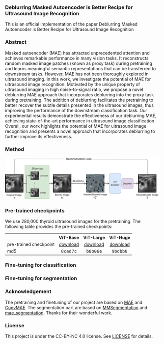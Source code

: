 
### Deblurring Masked Autoencoder is Better Recipe for Ultrasound Image Recognition


This is an official implementation of the paper Deblurring Masked Autoencoder is Better Recipe for Ultrasound Image Recognition

### Abstract
Masked autoencoder (MAE) has attracted unprecedented attention and achieves remarkable performance in many vision tasks. It reconstructs random masked image patches (known as proxy task) during pretraining and learns meaningful semantic representations that can be transferred to downstream tasks. However, MAE has not been thoroughly explored in ultrasound imaging. In this work, we investigate the potential of MAE for ultrasound image recognition. Motivated by the unique property of ultrasound imaging in high noise-to-signal ratio, we propose a novel deblurring MAE approach that incorporates deblurring into the proxy task during pretraining. The addition of deblurring facilitates the pretraining to better recover the subtle details presented in the ultrasound images, thus improving the performance of the downstream classification task. Our experimental results demonstrate the effectiveness of our deblurring MAE, achieving state-of-the-art performance in ultrasound image classification. Overall, our work highlights the potential of MAE for ultrasound image recognition and presents a novel approach that incorporates deblurring to further improve its effectiveness. 

### Method
![tenser](figure/main.drawio.png)

### Pre-trained checkpoints
We use 280,000 thyroid ultrasound images for the pretraining. The following table provides the pre-trained checkpoints:

<table><tbody>
<!-- START TABLE -->
<!-- TABLE HEADER -->
<th valign="bottom"></th>
<th valign="bottom">ViT-Base</th>
<th valign="bottom">ViT-Large</th>
<th valign="bottom">ViT-Huge</th>
<!-- TABLE BODY -->
<tr><td align="left">pre-trained checkpoint</td>
<td align="center"><a href="https://dl.fbaipublicfiles.com/mae/pretrain/mae_pretrain_vit_base.pth">download</a></td>
<td align="center"><a href="https://dl.fbaipublicfiles.com/mae/pretrain/mae_pretrain_vit_large.pth">download</a></td>
<td align="center"><a href="https://dl.fbaipublicfiles.com/mae/pretrain/mae_pretrain_vit_huge.pth">download</a></td>
</tr>
<tr><td align="left">md5</td>
<td align="center"><tt>8cad7c</tt></td>
<td align="center"><tt>b8b06e</tt></td>
<td align="center"><tt>9bdbb0</tt></td>
</tr>
</tbody></table>

### Fine-tuning for classification

### Fine-tuning for segmentation


### Acknowledgement
The pretraining and finetuning of our project are based on [MAE](https://github.com/facebookresearch/mae) and [ConvMAE](https://github.com/Alpha-VL/ConvMAE). The segmentation part are based on [MMSegmentation](https://github.com/open-mmlab/mmsegmentation) and [mae_segmentation](https://github.com/implus/mae_segmentation). Thanks for their wonderful work.

### License

This project is under the CC-BY-NC 4.0 license. See [LICENSE](LICENSE) for details.
